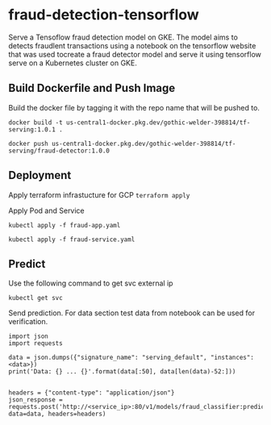 # fraud-detection-tensorflow
Serve a Tensoflow fraud detection model on GKE. The model aims to detects fraudlent transactions using a notebook on the tensorflow website that was used tocreate a fraud detector model and serve it using tensorflow serve on a Kubernetes cluster on GKE.

## Build Dockerfile and Push Image
Build the docker file by tagging it with the repo name that will be pushed to. 

`docker build -t us-central1-docker.pkg.dev/gothic-welder-398814/tf-serving:1.0.1 .`

`docker push us-central1-docker.pkg.dev/gothic-welder-398814/tf-serving/fraud-detector:1.0.0`

## Deployment
Apply terraform infrastucture for GCP
`terraform apply`

Apply Pod and Service

`kubectl apply -f fraud-app.yaml`

`kubectl apply -f fraud-service.yaml`

## Predict
Use the following command to get svc external ip 

`kubectl get svc`

Send prediction. For data section test data from notebook can be used for verification.

```
import json
import requests

data = json.dumps({"signature_name": "serving_default", "instances": <data>})
print('Data: {} ... {}'.format(data[:50], data[len(data)-52:]))


headers = {"content-type": "application/json"}
json_response = requests.post('http://<service_ip>:80/v1/models/fraud_classifier:predict', data=data, headers=headers)
```

